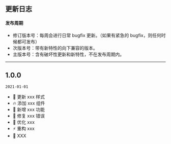 ## 更新日志

#### 发布周期

-   修订版本号：每周会进行日常 bugfix 更新。（如果有紧急的 bugfix，则任何时候都可发布）
-   次版本号：带有新特性的向下兼容的版本。
-   主版本号：含有破坏性更新和新特性，不在发布周期内。

---

## 1.0.0

`2021-01-01`

-   💄 更新 xxx 样式
-   🔥 添加 xxx 组件
-   🌟 新增 xxx 功能
-   🐞 修复 xxx 错误
-   🎉 优化 xxx
-   ⚡️ 重构 xxx
-   📝 XXX
